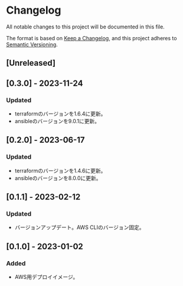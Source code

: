 # Changelog

All notable changes to this project will be documented in this file.

The format is based on [Keep a Changelog](https://keepachangelog.com/en/1.0.0/),
and this project adheres to [Semantic Versioning](https://semver.org/spec/v2.0.0.html).

## [Unreleased]

## [0.3.0] - 2023-11-24
### Updated
- terraformのバージョンを1.6.4に更新。
- ansibleのバージョンを9.0.1に更新。

## [0.2.0] - 2023-06-17
### Updated
- terraformのバージョンを1.4.6に更新。
- ansibleのバージョンを8.0.0に更新。

## [0.1.1] - 2023-02-12
### Updated
- バージョンアップデート。AWS CLIのバージョン固定。

## [0.1.0] - 2023-01-02
### Added
- AWS用デプロイイメージ。